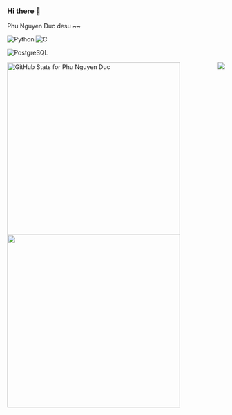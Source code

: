 ### Hi there 👋

Phu Nguyen Duc desu ~~


![Python](https://img.shields.io/badge/-Python-yellow?style=for-the-badge)
![C](https://img.shields.io/badge/-C-blue?style=for-the-badge)

![PostgreSQL](https://img.shields.io/badge/-PostgreSQL-007acc?style=for-the-badge)

<div style="display:flex;">

<div >
<img src="https://github-readme-stats.vercel.app/api?username=PhuND2k3&show_icons=true&include_all_commits=true&count_private=true&theme=jolly&layout=compact" alt="GitHub Stats for Phu Nguyen Duc" width="400" >

<img src="https://github-readme-streak-stats.herokuapp.com?user=PhuND2k3&theme=jolly" width="400" >
</div>
<div>
  <img src="https://images-wixmp-ed30a86b8c4ca887773594c2.wixmp.com/f/8e7cc63d-5653-4c5f-b94f-7410be71669d/d9nrlra-522749d1-4de3-4c22-84c0-a86f5e8fc414.gif?token=eyJ0eXAiOiJKV1QiLCJhbGciOiJIUzI1NiJ9.eyJzdWIiOiJ1cm46YXBwOjdlMGQxODg5ODIyNjQzNzNhNWYwZDQxNWVhMGQyNmUwIiwiaXNzIjoidXJuOmFwcDo3ZTBkMTg4OTgyMjY0MzczYTVmMGQ0MTVlYTBkMjZlMCIsIm9iaiI6W1t7InBhdGgiOiJcL2ZcLzhlN2NjNjNkLTU2NTMtNGM1Zi1iOTRmLTc0MTBiZTcxNjY5ZFwvZDlucmxyYS01MjI3NDlkMS00ZGUzLTRjMjItODRjMC1hODZmNWU4ZmM0MTQuZ2lmIn1dXSwiYXVkIjpbInVybjpzZXJ2aWNlOmZpbGUuZG93bmxvYWQiXX0.1OZq1P_7nOzYN2CCqEyTzJDU63wbzLc3CIveq3kWIpc" />
</div>
</div>

